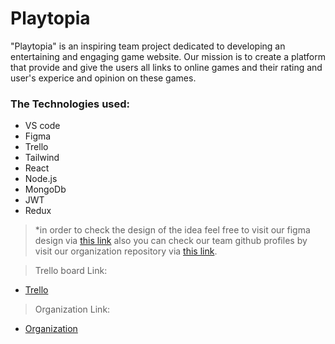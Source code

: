 # Playtopia

"Playtopia" is an inspiring team project dedicated to developing an entertaining and engaging game website. Our mission is to create a platform that provide and give the users all links to online games and their rating and user's experice and opinion on these games.

### The Technologies used:
+ VS code
+ Figma
+ Trello
+ Tailwind
+ React
+ Node.js
+ MongoDb
+ JWT
+ Redux


>*in order to check the design of the idea feel free to visit our figma design via [this link](https://www.figma.com/file/0dVJKHKEWT9F5foe48hGc9/Untitled?type=design&node-id=0-1&mode=design&t=Sh7qsOI1YM5dYyRN-0) also you can check our team github profiles by visit our organization repository via [this link](https://github.com/Play-topia).

> Trello board Link:
 + [Trello](https://trello.com/b/E1pTWcKZ/play-topia-c2-g2)

> Organization Link:
 + [Organization](https://github.com/PlayyTopia)
